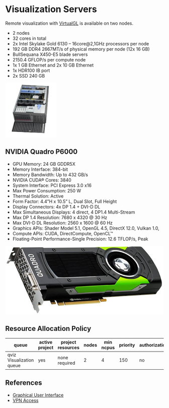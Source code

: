 # Visualization Servers

Remote visualization with [VirtualGL][3] is available on two nodes.

* 2 nodes
* 32 cores in total
* 2x Intel Skylake Gold 6130 – 16core@2,1GHz processors per node
* 192 GB DDR4 2667MT/s of physical memory per node (12x 16 GB)
* BullSequana X450-E5 blade servers
* 2150.4 GFLOP/s per compute node
* 1x 1 GB Ethernet and 2x 10 GB Ethernet
* 1x HDR100 IB port
* 2x SSD 240 GB

![](img/bullsequanaX450-E5.png)

## NVIDIA Quadro P6000

* GPU Memory: 24 GB GDDR5X
* Memory Interface: 384-bit
* Memory Bandwidth: Up to 432 GB/s
* NVIDIA CUDA® Cores: 3840
* System Interface: PCI Express 3.0 x16
* Max Power Consumption: 250 W
* Thermal Solution: Active
* Form Factor: 4.4”H x 10.5” L, Dual Slot, Full Height
* Display Connectors: 4x DP 1.4 + DVI-D DL
* Max Simultaneous Displays: 4 direct, 4 DP1.4 Multi-Stream
* Max DP 1.4 Resolution: 7680 x 4320 @ 30 Hz
* Max DVI-D DL Resolution: 2560 x 1600 @ 60 Hz
* Graphics APIs: Shader Model 5.1, OpenGL 4.5, DirectX 12.0, Vulkan 1.0,
* Compute APIs: CUDA, DirectCompute, OpenCL™
* Floating-Point Performance-Single Precision: 12.6 TFLOP/s, Peak

![](img/quadrop6000.jpg)

## Resource Allocation Policy

| queue | active project | project resources | nodes | min ncpus | priority | authorization | walltime |
|-------|----------------|-------------------|-------|-----------|----------|---------------|----------|
| qviz Visualization queue | yes | none required | 2 | 4 | 150 | no | 1h/8h |

## References

* [Graphical User Interface][1]
* [VPN Access][2]

[1]: ../general/shell-and-data-access.md#graphical-user-interface
[2]: ../general/shell-and-data-access.md#vpn-access
[3]: ../software/viz/vgl.md
